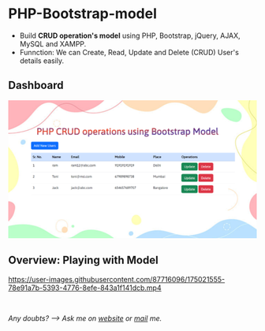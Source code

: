 # PHP-Bootstrap-model
- Build **CRUD operation's model** using PHP, Bootstrap, jQuery, AJAX, MySQL and XAMPP.
- Funnction: We can Create, Read, Update and Delete (CRUD) User's details easily.

## Dashboard
![](assets/screen.png)

## Overview: Playing with Model 
<!-- I got this link just by drag and drop -->
https://user-images.githubusercontent.com/87716096/175021555-78e91a7b-5393-4776-8efe-843a1f141dcb.mp4

<br>

_Any doubts?  --> Ask me on [website](https://swasdas.github.io/) or [mail](mailto:swastik.sarc@gmail.com) me._
